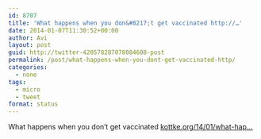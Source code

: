 ```yaml
---
id: 8707
title: 'What happens when you don&#8217;t get vaccinated http://…'
date: 2014-01-07T11:30:52+00:00
author: Avi
layout: post
guid: http://twitter-420578287078084608-post
permalink: /post/what-happens-when-you-dont-get-vaccinated-http/
categories:
  - none
tags:
  - micro
  - tweet
format: status
---
```

What happens when you don&#8217;t get vaccinated [kottke.org/14/01/what-hap…](http://kottke.org/14/01/what-happens-when-you-dont-get-vaccinated)